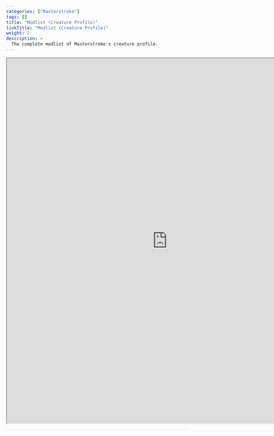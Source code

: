 ```yaml
---
categories: ["Masterstroke"]
tags: [] 
title: "Modlist (Creature Profile)"
linkTitle: "Modlist (Creature Profile)"
weight: 2
description: >
  The complete modlist of Masterstroke's creature profile.
---
```


<iframe src="https://loadorderlibrary.com/lists/masterstroke-creature-profile/embed/modlist.txt" width="875" height="1000" sandbox="allow-scripts" ></iframe>

<hr style="background-color: #dee2e6;"></hr>